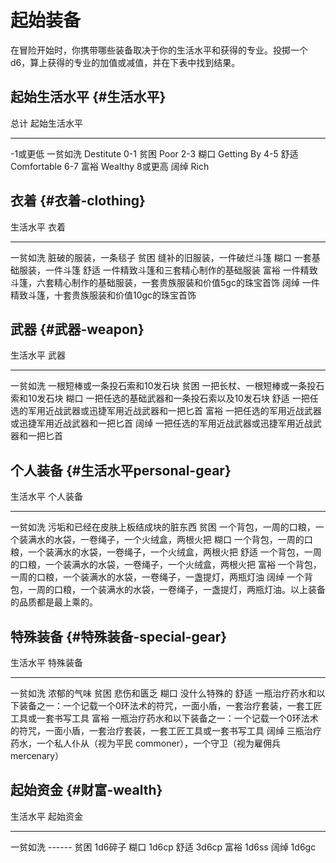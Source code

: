 # 起始装备 

在冒险开始时，你携带哪些装备取决于你的生活水平和获得的专业。投掷一个d6，算上获得的专业的加值或减值，并在下表中找到结果。

## 起始生活水平 {#生活水平}

  总计       起始生活水平
  ---------- --------------------
  -1或更低   一贫如洗 Destitute
  0-1        贫困 Poor
  2-3        糊口 Getting By
  4-5        舒适 Comfortable
  6-7        富裕 Wealthy
  8或更高    阔绰 Rich

## 衣着 {#衣着-clothing}

  生活水平   衣着
  ---------- -----------------------------------------------------------------------
  一贫如洗   脏破的服装，一条毯子
  贫困       缝补的旧服装，一件破烂斗篷
  糊口       一套基础服装，一件斗篷
  舒适       一件精致斗篷和三套精心制作的基础服装
  富裕       一件精致斗篷，六套精心制作的基础服装，一套贵族服装和价值5gc的珠宝首饰
  阔绰       一件精致斗篷，十套贵族服装和价值10gc的珠宝首饰

## 武器 {#武器-weapon}

  生活水平   武器
  ---------- ----------------------------------------------------
  一贫如洗   一根短棒或一条投石索和10发石块
  贫困       一把长杖、一根短棒或一条投石索和10发石块
  糊口       一把任选的基础武器和一条投石索以及10发石块
  舒适       一把任选的军用近战武器或迅捷军用近战武器和一把匕首
  富裕       一把任选的军用近战武器或迅捷军用近战武器和一把匕首
  阔绰       一把任选的军用近战武器或迅捷军用近战武器和一把匕首

## 个人装备 {#生活水平personal-gear}

  生活水平   个人装备
  ---------- ----------------------------------------------------------------------------------------------------
  一贫如洗   污垢和已经在皮肤上板结成块的脏东西
  贫困       一个背包，一周的口粮，一个装满水的水袋，一卷绳子，一个火绒盒，两根火把
  糊口       一个背包，一周的口粮，一个装满水的水袋，一卷绳子，一个火绒盒，两根火把
  舒适       一个背包，一周的口粮，一个装满水的水袋，一卷绳子，一个火绒盒，两根火把
  富裕       一个背包，一周的口粮，一个装满水的水袋，一卷绳子，一盏提灯，两瓶灯油
  阔绰       一个背包，一周的口粮，一个装满水的水袋，一卷绳子，一盏提灯，两瓶灯油。以上装备的品质都是最上乘的。

## 特殊装备 {#特殊装备-special-gear}

  生活水平   特殊装备
  ---------- -----------------------------------------------------------------------------------------------------------
  一贫如洗   浓郁的气味
  贫困       悲伤和匮乏
  糊口       没什么特殊的
  舒适       一瓶治疗药水和以下装备之一：一个记载一个0环法术的符咒，一面小盾，一套治疗套装，一套工匠工具或一套书写工具
  富裕       一瓶治疗药水和以下装备之一：一个记载一个0环法术的符咒，一面小盾，一套治疗套装，一套工匠工具或一套书写工具
  阔绰       三瓶治疗药水，一个私人仆从（视为平民 commoner），一个守卫（视为雇佣兵 mercenary）

## 起始资金 {#财富-wealth}

  生活水平   起始资金
  ---------- ----------
  一贫如洗   ------
  贫困       1d6碎子
  糊口       1d6cp
  舒适       3d6cp
  富裕       1d6ss
  阔绰       1d6gc
